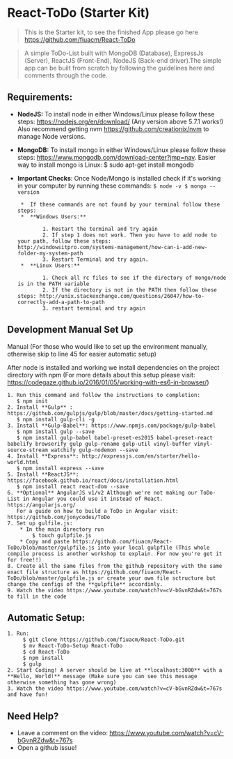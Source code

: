 # React-ToDo (Starter Kit) 

> This is the Starter kit, to see the finished App please go here https://github.com/fiuacm/React-ToDo

> A simple ToDo-List built with MongoDB (Database), ExpressJs (Server), ReactJS (Front-End), NodeJS (Back-end driver).The simple app can be built from scratch by following the guidelines here and comments through the code.

## Requirements:
* **NodeJS:**  To install node in either Windows/Linux please follow these steps: https://nodejs.org/en/download/ (Any version above 5.7.1 works!) Also recommend getting nvm https://github.com/creationix/nvm to manage Node versions.
* **MongoDB:** To install mongo in either Windows/Linux please follow these steps: https://www.mongodb.com/download-center?jmp=nav. Easier way to install mongo is Linux: $ sudo apt-get install mongodb
       
* **Important Checks**: Once Node/Mongo is installed check if it's working in your computer by running these commands:
      ```
      $ node -v
      $ mongo --version
      ```
      
       *  If these commands are not found by your terminal follow these steps:
       *  **Windows Users:** 
       
              1. Restart the terminal and try again
              2. If step 1 does not work. Then you have to add node to your path, follow these steps:           http://windowsitpro.com/systems-management/how-can-i-add-new-folder-my-system-path
              3. Restart Terminal and try again.
       *  **Linux Users:** 
       
              1. Check all rc files to see if the directory of mongo/node is in the PATH variable
              2. If the directory is not in the PATH then follow these steps: http://unix.stackexchange.com/questions/26047/how-to-correctly-add-a-path-to-path
              3. restart terminal and try again


## Development Manual Set Up

Manual (For those who would like to set up the environment manually, otherwise skip to line 45 for easier automatic setup)

 After node is installed and working we install dependencies on the project directory with npm (For more details about this setup please visit: https://codegaze.github.io/2016/01/05/working-with-es6-in-browser/)

    1. Run this command and follow the instructions to completion:
       $ npm init
    2. Install **Gulp** : https://github.com/gulpjs/gulp/blob/master/docs/getting-started.md
       $ npm install gulp-cli -g
    3. Install **Gulp-Babel**: https://www.npmjs.com/package/gulp-babel
       $ npm install gulp --save   
       $ npm install gulp-babel babel-preset-es2015 babel-preset-react babelify browserify gulp gulp-rename gulp-util vinyl-buffer vinyl-source-stream watchify gulp-nodemon --save
    4. Install **Express**: http://expressjs.com/en/starter/hello-world.html
       $ npm install express --save
    5. Install **ReactJS**: https://facebook.github.io/react/docs/installation.html
       $ npm install react react-dom --save
    6. **Optional** AngularJS v1/v2 Although we're not making our ToDo-List in Angular you could use it instead of React. https://angularjs.org/
       For a guide on how to build a ToDo in Angular visit: https://github.com/jonycodes/ToDo   
    7. Set up gulfile.js:
        * In the main directory run
            $ touch gulpfile.js
        * Copy and paste https://github.com/fiuacm/React-ToDo/blob/master/gulpfile.js into your local gulpfile (This whole compile process is another workshop to explain. For now you're get it for free!!)
    8. Create all the same files from the github repository with the same exact file structure as https://github.com/fiuacm/React-ToDo/blob/master/gulpfile.js or create your own file sctructure but change the configs of the **gulpfile** accordinly. 
    9. Watch the video https://www.youtube.com/watch?v=cV-bGvnRZdw&t=767s to fill in the code

## Automatic Setup:

    1. Run:
         $ git clone https://github.com/fiuacm/React-ToDo.git
         $ mv React-ToDo-Setup React-ToDo
         $ cd React-ToDo
         $ npm install
         $ gulp
    2. Start Coding! A server should be live at **localhost:3000** with a **Hello, World!** message (Make sure you can see this message otherwise something has gone wrong)  
    3. Watch the video https://www.youtube.com/watch?v=cV-bGvnRZdw&t=767s and have fun!  
    
    
## Need Help?
* Leave a comment on the video: https://www.youtube.com/watch?v=cV-bGvnRZdw&t=767s
* Open a github issue!
